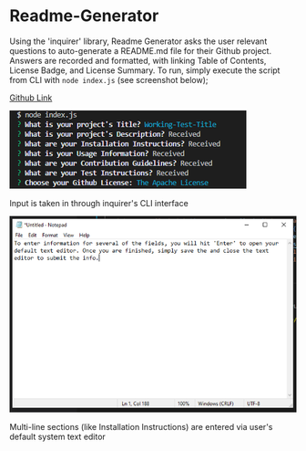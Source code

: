 # Readme-Generator

Using the 'inquirer' library, Readme Generator asks the user relevant questions to auto-generate a README.md file for their Github project. Answers are recorded and formatted, with linking Table of Contents, License Badge, and License Summary. To run, simply execute the script from CLI with `node index.js` (see screenshot below);

[Github Link](https://github.com/diembe/Readme-Generator)

![CLI interface](https://github.com/diembe/Readme-Generator/blob/master/Develop/assets/screen-1.PNG)

Input is taken in through inquirer's CLI interface


![CLI interface](https://github.com/diembe/Readme-Generator/blob/master/Develop/assets/screen-2.PNG)

Multi-line sections (like Installation Instructions) are entered via user's default system text editor